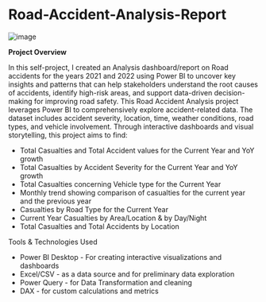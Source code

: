 # Road-Accident-Analysis-Report

![image](https://github.com/user-attachments/assets/a0a436ac-9e4e-4eae-85eb-9b197ae2dd21)

**Project Overview**

In this self-project, I created an Analysis dashboard/report on Road accidents for the years 2021 and 2022 using Power BI to uncover key insights and patterns that can help stakeholders understand the root causes of accidents, identify high-risk areas, and support data-driven decision-making for improving road safety. This Road Accident Analysis project leverages Power BI to comprehensively explore accident-related data. The dataset includes accident severity, location, time, weather conditions, road types, and vehicle involvement. Through interactive dashboards and visual storytelling, this project aims to find:

* Total Casualties and Total Accident values for the Current Year and YoY growth
* Total Casualties by Accident Severity for the Current Year and YoY growth
* Total Casualties concerning Vehicle type for the Current Year
* Monthly trend showing comparison of casualties for the current year and the previous year
* Casualties by Road Type for the Current Year
* Current Year Casualties by Area/Location & by Day/Night
* Total Casualties and Total Accidents by Location

Tools & Technologies Used
* Power BI Desktop - For creating interactive visualizations and dashboards
* Excel/CSV - as a data source and for preliminary data exploration
* Power Query - for Data Transformation and cleaning
* DAX - for custom calculations and metrics
